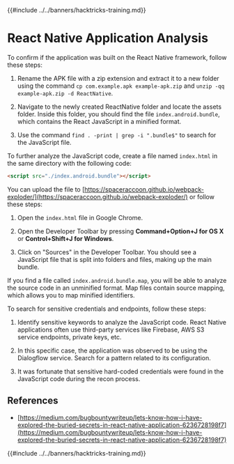 {{#include ../../banners/hacktricks-training.md}}

# React Native Application Analysis

To confirm if the application was built on the React Native framework, follow these steps:

1. Rename the APK file with a zip extension and extract it to a new folder using the command `cp com.example.apk example-apk.zip` and `unzip -qq example-apk.zip -d ReactNative`.

2. Navigate to the newly created ReactNative folder and locate the assets folder. Inside this folder, you should find the file `index.android.bundle`, which contains the React JavaScript in a minified format.

3. Use the command `find . -print | grep -i ".bundle$"` to search for the JavaScript file.

To further analyze the JavaScript code, create a file named `index.html` in the same directory with the following code:

```html
<script src="./index.android.bundle"></script>
```

You can upload the file to [https://spaceraccoon.github.io/webpack-exploder/](https://spaceraccoon.github.io/webpack-exploder/) or follow these steps:

1. Open the `index.html` file in Google Chrome.

2. Open the Developer Toolbar by pressing **Command+Option+J for OS X** or **Control+Shift+J for Windows**.

3. Click on "Sources" in the Developer Toolbar. You should see a JavaScript file that is split into folders and files, making up the main bundle.

If you find a file called `index.android.bundle.map`, you will be able to analyze the source code in an unminified format. Map files contain source mapping, which allows you to map minified identifiers.

To search for sensitive credentials and endpoints, follow these steps:

1. Identify sensitive keywords to analyze the JavaScript code. React Native applications often use third-party services like Firebase, AWS S3 service endpoints, private keys, etc.

2. In this specific case, the application was observed to be using the Dialogflow service. Search for a pattern related to its configuration.

3. It was fortunate that sensitive hard-coded credentials were found in the JavaScript code during the recon process.

## References

- [https://medium.com/bugbountywriteup/lets-know-how-i-have-explored-the-buried-secrets-in-react-native-application-6236728198f7](https://medium.com/bugbountywriteup/lets-know-how-i-have-explored-the-buried-secrets-in-react-native-application-6236728198f7)

{{#include ../../banners/hacktricks-training.md}}



